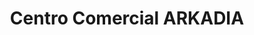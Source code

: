 ---
title: "Centro Comercial ARKADIA"
url: /medellin/centro-comercial-arkadia/
shop: Einkaufszentrum
---